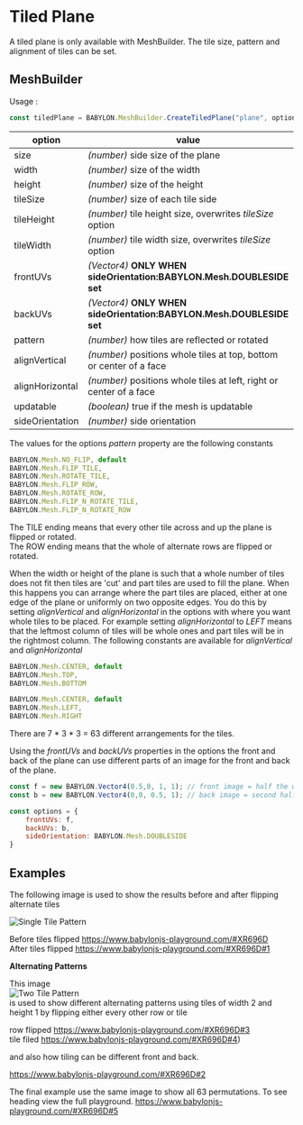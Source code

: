 # Tiled Plane
A tiled plane is only available with MeshBuilder. The tile size, pattern and alignment of tiles can be set. 

## MeshBuilder
Usage :
```javascript
const tiledPlane = BABYLON.MeshBuilder.CreateTiledPlane("plane", options, scene); //scene is optional and defaults to the current scene
```

option|value|default value
--------|-----|-------------
size|_(number)_ side size of the plane|1
width|_(number)_ size of the width|size
height|_(number)_ size of the height|size
tileSize|_(number)_ size of each tile side|1
tileHeight|_(number)_ tile height size, overwrites _tileSize_ option|tileSize
tileWidth|_(number)_ tile width size, overwrites _tileSize_ option|tileSize
frontUVs|_(Vector4)_  **ONLY WHEN sideOrientation:BABYLON.Mesh.DOUBLESIDE set** | Vector4(0,0, 1,1) 
backUVs|_(Vector4)_  **ONLY WHEN sideOrientation:BABYLON.Mesh.DOUBLESIDE set** | Vector4(0,0, 1,1)
pattern|_(number)_ how tiles are reflected or rotated|NO_FLIP
alignVertical| _(number)_ positions whole tiles at top, bottom or center of a face|CENTER
alignHorizontal| _(number)_ positions whole tiles at left, right or center of a face|CENTER
updatable|_(boolean)_ true if the mesh is updatable|false
sideOrientation|_(number)_ side orientation|DEFAULTSIDE   

The values for the options *pattern* property are the following constants

```javascript
BABYLON.Mesh.NO_FLIP, default
BABYLON.Mesh.FLIP_TILE,
BABYLON.Mesh.ROTATE_TILE,
BABYLON.Mesh.FLIP_ROW,
BABYLON.Mesh.ROTATE_ROW,
BABYLON.Mesh.FLIP_N_ROTATE_TILE,
BABYLON.Mesh.FLIP_N_ROTATE_ROW
```

The TILE ending means that every other tile across and up the plane is flipped or rotated.  
The ROW ending means that the whole of alternate rows are flipped or rotated.

When the width or height of the plane is such that a whole number of tiles does not fit then tiles are 'cut' and part tiles are used to fill the plane. When this happens you can arrange where the part tiles are placed, either at one edge of the plane or uniformly on two opposite edges. You do this by setting *alignVertical* and *alignHorizontal* in the options with where you want whole tiles to be placed. For example setting *alignHorizontal* to *LEFT* means that the leftmost column of tiles will be whole ones and part tiles will be in the rightmost column. The following constants are available for *alignVertical* and *alignHorizontal*

```javascript
BABYLON.Mesh.CENTER, default
BABYLON.Mesh.TOP,
BABYLON.Mesh.BOTTOM
```

```javascript
BABYLON.Mesh.CENTER, default
BABYLON.Mesh.LEFT,
BABYLON.Mesh.RIGHT
```

There are 7 * 3 * 3 = 63 different arrangements for the tiles.

Using the *frontUVs* and *backUVs* properties in the options the front and back of the plane can use different parts of an image for the front and back of the plane.


```javascript
const f = new BABYLON.Vector4(0.5,0, 1, 1); // front image = half the whole image along the width 
const b = new BABYLON.Vector4(0,0, 0.5, 1); // back image = second half along the width

const options = {
    frontUVs: f,
	backUVs: b,
	sideOrientation: BABYLON.Mesh.DOUBLESIDE
}
``` 

## Examples

The following image is used to show the results before and after flipping alternate tiles

![Single Tile Pattern](/img/how_to/mesh/lavatile.jpg) 

Before tiles flipped  https://www.babylonjs-playground.com/#XR696D  
After tiles flipped https://www.babylonjs-playground.com/#XR696D#1

**Alternating Patterns**

This image  
![Two Tile Pattern](/img/how_to/mesh/tiles2.jpg)  
is used to show different alternating patterns using tiles of width 2 and height 1 by flipping either every other row or tile

row flipped https://www.babylonjs-playground.com/#XR696D#3  
tile filed https://www.babylonjs-playground.com/#XR696D#4) 

and also how tiling can be different front and back.

https://www.babylonjs-playground.com/#XR696D#2


The final example use the same image to show all 63 permutations. To see heading view the full playground.
https://www.babylonjs-playground.com/#XR696D#5